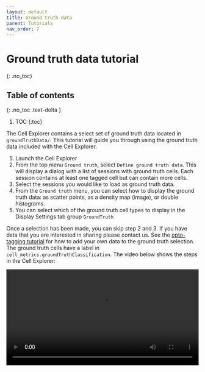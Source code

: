 ```yaml
---
layout: default
title: Ground truth data
parent: Tutorials
nav_order: 7
---
```

# Ground truth data tutorial
{: .no_toc}

## Table of contents
{: .no_toc .text-delta }

1. TOC
{:toc}

The Cell Explorer contains a select set of ground truth data located in `groundTruthData/`. This tutorial will guide you through using the ground truth data included with the Cell Explorer.

1. Launch the Cell Explorer
2. From the top menu `Ground truth`, select `Define ground truth data`. This will display a dialog with a list of sessions with ground truth cells. Each session contains at least one tagged cell but can contain more cells. 
3. Select the sessions you would like to load as ground truth data.
4. From the `Ground truth` menu, you can select how to display the ground truth data: as scatter points, as a density map (image), or double histograms.
5. You can select which of the ground truth cell types to display in the Display Settings tab group `GroundTruth`

Once a selection has been made, you can skip step 2 and 3. If you have data that you are interested in sharing please contact us. See the [opto-tagging tutorial](/Cell-Explorer/tutorials/optotagging-tutorial/) for how to add your own data to the ground truth selection. The ground truth cells have a label in `cell_metrics.groundTruthClassification`.  The video below shows the steps in the Cell Explorer:

<video width="100%" height="auto" controls="controls">
  <source src="https://buzsakilab.com/wp/wp-content/uploads/2020/01/GroundTruthTutorial.mp4" type="video/mp4">
</video>

